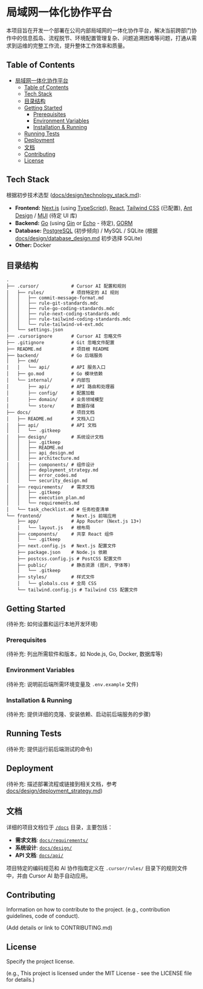 # 局域网一体化协作平台

<!-- Add badges here: build status, coverage, license, etc. -->
<!-- Example: [![Build Status](...)](...) -->

本项目旨在开发一个部署在公司内部局域网的一体化协作平台，解决当前跨部门协作中的信息孤岛、流程脱节、环境配置管理复杂、问题追溯困难等问题，打通从需求到运维的完整工作流，提升整体工作效率和质量。

## Table of Contents

- [局域网一体化协作平台](#局域网一体化协作平台)
  - [Table of Contents](#table-of-contents)
  - [Tech Stack](#tech-stack)
  - [目录结构](#目录结构)
  - [Getting Started](#getting-started)
    - [Prerequisites](#prerequisites)
    - [Environment Variables](#environment-variables)
    - [Installation \& Running](#installation--running)
  - [Running Tests](#running-tests)
  - [Deployment](#deployment)
  - [文档](#文档)
  - [Contributing](#contributing)
  - [License](#license)

## Tech Stack

根据初步技术选型 ([docs/design/technology_stack.md](docs/design/technology_stack.md)):

*   **Frontend:** [Next.js](https://nextjs.org/) (using [TypeScript](https://www.typescriptlang.org/)), [React](https://reactjs.org/), [Tailwind CSS](https://tailwindcss.com/) (已配置), [Ant Design](https://ant.design/) / [MUI](https://mui.com/) (待定 UI 库)
*   **Backend:** [Go](https://golang.org/) (using [Gin](https://gin-gonic.com/) or [Echo](https://echo.labstack.com/) - 待定), [GORM](https://gorm.io/) 
*   **Database:** [PostgreSQL](https://www.postgresql.org/) (初步倾向) / MySQL / SQLite (根据 [docs/design/database_design.md](docs/design/database_design.md) 初步选择 SQLite)
*   **Other:** Docker

## 目录结构

```
.
├── .cursor/            # Cursor AI 配置和规则
│   ├── rules/          # 项目特定的 AI 规则
│   │   ├── commit-message-format.md
│   │   ├── rule-git-standards.mdc
│   │   ├── rule-go-coding-standards.mdc
│   │   ├── rule-next-coding-standards.mdc
│   │   ├── rule-tailwind-coding-standards.mdc
│   │   └── rule-tailwind-v4-ext.mdc
│   └── settings.json
├── .cursorignore       # Cursor AI 忽略文件
├── .gitignore          # Git 忽略文件配置
├── README.md           # 项目根 README
├── backend/            # Go 后端服务
│   ├── cmd/
│   │   └── api/        # API 服务入口
│   ├── go.mod          # Go 模块依赖
│   └── internal/       # 内部包
│       ├── api/        # API 路由和处理器
│       ├── config/     # 配置加载
│       ├── domain/     # 业务领域模型
│       └── store/      # 数据存储
├── docs/               # 项目文档
│   ├── README.md       # 文档入口
│   ├── api/            # API 文档
│   │   └── .gitkeep
│   ├── design/         # 系统设计文档
│   │   ├── .gitkeep
│   │   ├── README.md
│   │   ├── api_design.md
│   │   ├── architecture.md
│   │   ├── components/ # 组件设计
│   │   ├── deployment_strategy.md
│   │   ├── error_codes.md
│   │   └── security_design.md
│   ├── requirements/   # 需求文档
│   │   ├── .gitkeep
│   │   ├── execution_plan.md
│   │   └── requirements.md
│   └── task_checklist.md # 任务检查清单
└── frontend/           # Next.js 前端应用
    ├── app/            # App Router (Next.js 13+)
    │   └── layout.js   # 根布局
    ├── components/     # 共享 React 组件
    │   └── .gitkeep
    ├── next.config.js  # Next.js 配置文件
    ├── package.json    # Node.js 依赖
    ├── postcss.config.js # PostCSS 配置文件
    ├── public/         # 静态资源 (图片, 字体等)
    │   └── .gitkeep
    ├── styles/         # 样式文件
    │   └── globals.css # 全局 CSS
    └── tailwind.config.js # Tailwind CSS 配置文件
```

## Getting Started

(待补充: 如何设置和运行本地开发环境)

### Prerequisites

(待补充: 列出所需软件和版本，如 Node.js, Go, Docker, 数据库等)

### Environment Variables

(待补充: 说明前后端所需环境变量及 `.env.example` 文件)

### Installation & Running

(待补充: 提供详细的克隆、安装依赖、启动前后端服务的步骤)

## Running Tests

(待补充: 提供运行前后端测试的命令)

## Deployment

(待补充: 描述部署流程或链接到相关文档，参考 [docs/design/deployment_strategy.md](docs/design/deployment_strategy.md))

## 文档

详细的项目文档位于 [`/docs`](./docs/) 目录，主要包括：

*   **需求文档**: [`docs/requirements/`](./docs/requirements/)
*   **系统设计**: [`docs/design/`](./docs/design/)
*   **API 文档**: [`docs/api/`](./docs/api/)

项目特定的编码规范和 AI 协作指南定义在 `.cursor/rules/` 目录下的规则文件中，并由 Cursor AI 助手自动应用。

## Contributing

Information on how to contribute to the project. (e.g., contribution guidelines, code of conduct).

(Add details or link to CONTRIBUTING.md)

## License

Specify the project license.

(e.g., This project is licensed under the MIT License - see the LICENSE file for details.)
